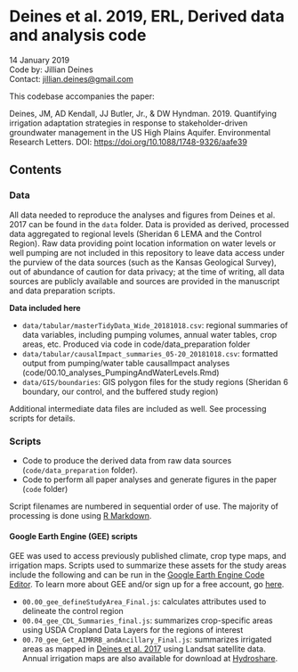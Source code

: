 # Deines et al. 2019, ERL, Derived data and analysis code

14 January 2019  
Code by: Jillian Deines  
Contact: jillian.deines@gmail.com  

This codebase accompanies the paper:

Deines, JM, AD Kendall, JJ Butler, Jr., & DW Hyndman. 2019. Quantifying irrigation adaptation strategies in response to stakeholder-driven groundwater management in the US High Plains Aquifer. Environmental Research Letters. DOI: https://doi.org/10.1088/1748-9326/aafe39

## Contents

### Data
All data needed to reproduce the analyses and figures from Deines et al. 2017 can be found in the `data` folder. Data is provided as derived, processed data aggregated to regional levels (Sheridan 6 LEMA and the Control Region). Raw data providing point location information on water levels or well pumping are not included in this repository to leave data access under the purview of the data sources (such as the Kansas Geological Survey), out of abundance of caution for data privacy; at the time of writing, all data sources are publicly available and sources are provided in the manuscript and data preparation scripts.

**Data included here**

* `data/tabular/masterTidyData_Wide_20181018.csv`: regional summaries of data variables, including pumping volumes, annual water tables, crop areas, etc. Produced via code in code/data_preparation folder
* `data/tabular/causalImpact_summaries_05-20_20181018.csv`: formatted output from pumping/water table causalImpact analyses (code/00.10_analyses_PumpingAndWaterLevels.Rmd)
* `data/GIS/boundaries`: GIS polygon files for the study regions (Sheridan 6 boundary, our control, and the buffered study region)

Additional intermediate data files are included as well. See processing scripts for details.

### Scripts

* Code to produce the derived data from raw data sources (`code/data_preparation` folder). 
* Code to perform all paper analyses and generate figures in the paper (`code` folder)

Script filenames are numbered in sequential order of use. The majority of processing is done using [R Markdown](https://rmarkdown.rstudio.com/).

#### Google Earth Engine (GEE) scripts
GEE was used to access previously published climate, crop type maps, and irrigation maps. Scripts used to summarize these assets for the study areas include the following and can be run in the [Google Earth Engine Code Editor](https://code.earthengine.google.com/). To learn more about GEE and/or sign up for a free account, go [here](https://developers.google.com/earth-engine/).

* `00.00_gee_defineStudyArea_Final.js`: calculates attributes used to delineate the control region
* `00.04_gee_CDL_Summaries_final.js`: summarizes crop-specific areas using USDA Cropland Data Layers for the regions of interest
* `00.70_gee_Get_AIMRRB_andAncillary_Final.js`: summarizes irrigated areas as mapped in [Deines et al. 2017](https://agupubs.onlinelibrary.wiley.com/doi/abs/10.1002/2017GL074071) using Landsat satellite data. Annual irrigation maps are also available for download at [Hydroshare](https://www.hydroshare.org/resource/55331a41d5f34c97baf90beb910af070/).
